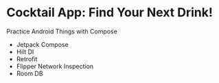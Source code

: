 # Cocktail App: Find Your Next Drink!
Practice Android Things with Compose
- Jetpack Compose
- Hilt DI
- Retrofit
- Flipper Network Inspection
- Room DB
